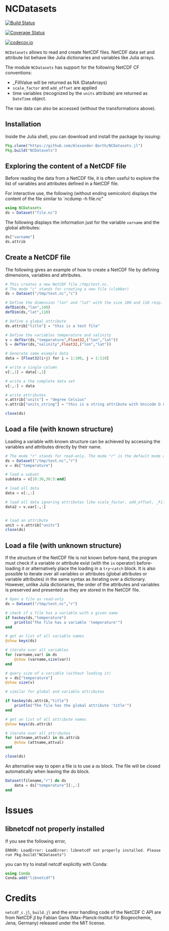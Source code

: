 # NCDatasets

[![Build Status](https://travis-ci.org/Alexander-Barth/NCDatasets.jl.svg?branch=master)](https://travis-ci.org/Alexander-Barth/NCDatasets.jl)

[![Coverage Status](https://coveralls.io/repos/Alexander-Barth/NCDatasets.jl/badge.svg?branch=master&service=github)](https://coveralls.io/github/Alexander-Barth/NCDatasets.jl?branch=master)

[![codecov.io](http://codecov.io/github/Alexander-Barth/NCDatasets.jl/coverage.svg?branch=master)](http://codecov.io/github/Alexander-Barth/NCDatasets.jl?branch=master)


`NCDatasets` allows to read and create NetCDF files.
NetCDF data set and attribute list behave like Julia dictionaries and variables like Julia arrays.


The module `NCDatasets` has support for the following NetCDF CF conventions:
* _FillValue will be returned as NA (DataArrays)
* `scale_factor` and `add_offset` are applied
* time variables (recognized by the `units` attribute) are returned as `DateTime` object.

The raw data can also be accessed (without the transformations above).


## Installation

Inside the Julia shell, you can download and install the package by issuing:

```julia
Pkg.clone("https://github.com/Alexander-Barth/NCDatasets.jl")
Pkg.build("NCDatasets")
```

## Exploring the content of a NetCDF file

Before reading the data from a NetCDF file, it is often useful to explore the list of variables and attributes defined in a NetCDF file.

For interactive use, the following (without ending semicolon) 
displays the content of the file similar to `ncdump -h file.nc"

```julia
using NCDatasets
ds = Dataset("file.nc")
```

The following displays the information just for the variable `varname` and the global attributes:

```julia
ds["varname"]
ds.attrib
```

## Create a NetCDF file

The following gives an example of how to create a NetCDF file by defining dimensions, variables and attributes.

```julia
# This creates a new NetCDF file /tmp/test.nc.
# The mode "c" stands for creating a new file (clobber)
ds = Dataset("/tmp/test.nc","c")

# Define the dimension "lon" and "lat" with the size 100 and 110 resp.
defDim(ds,"lon",100)
defDim(ds,"lat",110)

# Define a global attribute
ds.attrib["title"] = "this is a test file"

# Define the variables temperature and salinity
v = defVar(ds,"temperature",Float32,("lon","lat"))
S = defVar(ds,"salinity",Float32,("lon","lat"))

# Generate some example data
data = [Float32(i+j) for i = 1:100, j = 1:110]

# write a single column
v[:,1] = data[:,1]

# write a the complete data set
v[:,:] = data

# write attributes
v.attrib["units"] = "degree Celsius"
v.attrib["units_string"] = "this is a string attribute with Unicode Ω ∈ ∑ ∫ f(x) dx"

close(ds)
```

## Load a file (with known structure)

Loading a variable with known structure can be achieved by accessing the variables and attributes directly by their name.

```julia
# The mode "r" stands for read-only. The mode "r" is the default mode and the parameter can be omitted.
ds = Dataset("/tmp/test.nc","r")
v = ds["temperature"]

# load a subset
subdata = v[10:30,30:5:end]

# load all data
data = v[:,:]

# load all data ignoring attributes like scale_factor, add_offset, _FillValue and time units
data2 = v.var[:,:]


# load an attribute
unit = v.attrib["units"]
close(ds)
```

## Load a file (with unknown structure)


If the structure of the NetCDF file is not known before-hand, the program must check if a variable or attribute exist (with the `in` operator) before-loading it or alternatively place the loading in a `try`-`catch` block.
It is also possible to iterate over all variables or attributes (global attributes or variable attributes) in the same syntax as iterating over a dictionary. However, unlike Julia dictionaries, the order of the attributes and variables is preserved and presented as they are stored in the NetCDF file.


```julia
# Open a file as read-only 
ds = Dataset("/tmp/test.nc","r")

# check if a file has a variable with a given name
if haskey(ds,"temperature")
    println("The file has a variable 'temperature'")
end

# get an list of all variable names
@show keys(ds)

# iterate over all variables
for (varname,var) in ds
    @show (varname,size(var))
end

# query size of a variable (without loading it)
v = ds["temperature"]
@show size(v)

# similar for global and variable attributes

if haskey(ds.attrib,"title")
    println("The file has the global attribute 'title'")
end

# get an list of all attribute names
@show keys(ds.attrib)

# iterate over all attributes
for (attname,attval) in ds.attrib
    @show (attname,attval)
end

close(ds)
```

An alternative way to open a file is to use a `do` block. The file will be closed automatically when leaving the do block.

```julia
Dataset(filename,"r") do ds
    data = ds["temperature"][:,:]
end
```

# Issues

## libnetcdf not properly installed

If you see the following error,

```
ERROR: LoadError: LoadError: libnetcdf not properly installed. Please run Pkg.build("NCDatasets")
```

you can try to install netcdf explicitly with Conda:

```julia
using Conda
Conda.add("libnetcdf")
```

# Credits

`netcdf_c.jl`, `build.jl` and the error handling code of the NetCDF C API are from NetCDF.jl by Fabian Gans (Max-Planck-Institut für Biogeochemie, Jena, Germany) released under the MIT license.

<!--  LocalWords:  NCDatasets codecov io NetCDF FillValue DataArrays
 -->
<!--  LocalWords:  DateTime ncdump nc julia ds Dataset varname attrib
 -->
<!--  LocalWords:  lon defDim defVar dx subdata println attname jl
 -->
<!--  LocalWords:  attval filename netcdf API Gans Institut für Jena
 -->
<!--  LocalWords:  Biogeochemie
 -->
